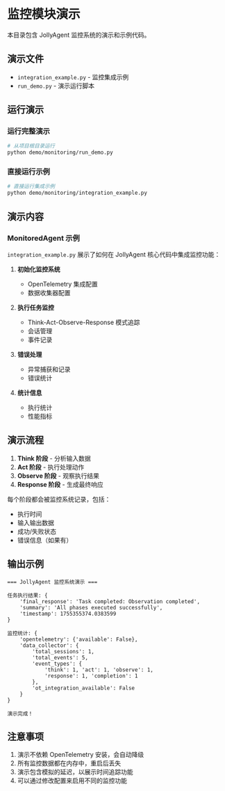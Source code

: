 # 监控模块演示

本目录包含 JollyAgent 监控系统的演示和示例代码。

## 演示文件

- `integration_example.py` - 监控集成示例
- `run_demo.py` - 演示运行脚本

## 运行演示

### 运行完整演示

```bash
# 从项目根目录运行
python demo/monitoring/run_demo.py
```

### 直接运行示例

```bash
# 直接运行集成示例
python demo/monitoring/integration_example.py
```

## 演示内容

### MonitoredAgent 示例

`integration_example.py` 展示了如何在 JollyAgent 核心代码中集成监控功能：

1. **初始化监控系统**

   - OpenTelemetry 集成配置
   - 数据收集器配置

2. **执行任务监控**

   - Think-Act-Observe-Response 模式追踪
   - 会话管理
   - 事件记录

3. **错误处理**

   - 异常捕获和记录
   - 错误统计

4. **统计信息**
   - 执行统计
   - 性能指标

## 演示流程

1. **Think 阶段** - 分析输入数据
2. **Act 阶段** - 执行处理动作
3. **Observe 阶段** - 观察执行结果
4. **Response 阶段** - 生成最终响应

每个阶段都会被监控系统记录，包括：

- 执行时间
- 输入输出数据
- 成功/失败状态
- 错误信息（如果有）

## 输出示例

```
=== JollyAgent 监控系统演示 ===

任务执行结果: {
    'final_response': 'Task completed: Observation completed',
    'summary': 'All phases executed successfully',
    'timestamp': 1755355374.0383599
}

监控统计: {
    'opentelemetry': {'available': False},
    'data_collector': {
        'total_sessions': 1,
        'total_events': 5,
        'event_types': {
            'think': 1, 'act': 1, 'observe': 1,
            'response': 1, 'completion': 1
        },
        'ot_integration_available': False
    }
}

演示完成！
```

## 注意事项

1. 演示不依赖 OpenTelemetry 安装，会自动降级
2. 所有监控数据都在内存中，重启后丢失
3. 演示包含模拟的延迟，以展示时间追踪功能
4. 可以通过修改配置来启用不同的监控功能
